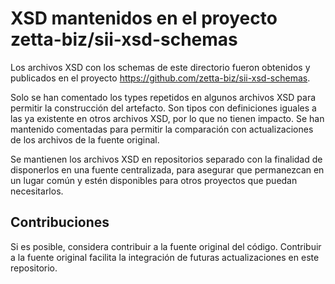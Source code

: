 # XSD mantenidos en el proyecto zetta-biz/sii-xsd-schemas

Los archivos XSD con los schemas de este directorio fueron obtenidos y publicados en el proyecto https://github.com/zetta-biz/sii-xsd-schemas.

Solo se han comentado los types repetidos en algunos archivos XSD para permitir la construcción del artefacto. Son tipos con definiciones iguales a las ya existente en otros archivos XSD, por lo que no tienen impacto. Se han mantenido comentadas para permitir la comparación con actualizaciones de los archivos de la fuente original.

Se mantienen los archivos XSD en repositorios separado con la finalidad de disponerlos en una fuente centralizada, para asegurar que permanezcan en un lugar común y estén disponibles para otros proyectos que puedan necesitarlos.

## Contribuciones

Si es posible, considera contribuir a la fuente original del código. Contribuir a la fuente original facilita la integración de futuras actualizaciones en este repositorio.
